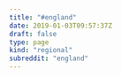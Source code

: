 ```yaml
---
title: "#england"
date: 2019-01-03T09:57:37Z
draft: false
type: page
kind: "regional"
subreddit: "england"
---
```


